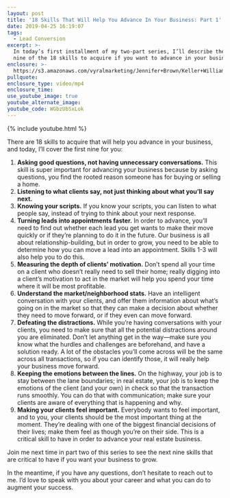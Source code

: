 ```yaml
---
layout: post
title: '18 Skills That Will Help You Advance In Your Business: Part 1'
date: 2019-04-25 16:19:07
tags:
  - Lead Conversion
excerpt: >-
  In today’s first installment of my two-part series, I’ll describe the first
  nine of the 18 skills to acquire if you want to advance in your business.
enclosure: >-
  https://s3.amazonaws.com/vyralmarketing/Jennifer+Brown/Keller+Williams+Realty+Whittier+-+18+Skills+That+Will+Help+You+Advance+In+Your+Business-+Part+1.mp4
pullquote:
enclosure_type: video/mp4
enclosure_time:
use_youtube_image: true
youtube_alternate_image:
youtube_code: WGbzUbSxLok
---
```


{% include youtube.html %}

There are 18 skills to acquire that will help you advance in your business, and today, I’ll cover the first nine for you:

1. **Asking good questions, not having unnecessary conversations.** This skill is super important for advancing your business because by asking questions, you find the rooted reason someone has for buying or selling a home.
2. **Listening to what clients say, not just thinking about what you’ll say next.**
3. **Knowing your scripts.** If you know your scripts, you can listen to what people say, instead of trying to think about your next response.
4. **Turning leads into appointments faster.** In order to advance, you’ll need to find out whether each lead you get wants to make their move quickly or if they’re planning to do it in the future. Our business is all about relationship-building, but in order to grow, you need to be able to determine how you can move a lead into an appointment. Skills 1-3 will also help you to do this.
5. **Measuring the depth of clients’ motivation.** Don’t spend all your time on a client who doesn’t really need to sell their home; really digging into a client’s motivation to act in the market will help you spend your time where it will be most profitable.&nbsp;
6. **Understand the market/neighborhood stats.** Have an intelligent conversation with your clients, and offer them information about what’s going on in the market so that they can make a decision about whether they need to move forward, or if they even can move forward.
7. **Defeating the distractions.** While you’re having conversations with your clients, you need to make sure that all the potential distractions around you are eliminated. Don’t let anything get in the way—make sure you know what the hurdles and challenges are beforehand, and have a solution ready. A lot of the obstacles you’ll come across will be the same across all transactions, so if you can identify those, it will really help your business move forward.
8. **Keeping the emotions between the lines.** On the highway, your job is to stay between the lane boundaries; in real estate, your job is to keep the emotions of the client (and your own) in check so that the transaction runs smoothly. You can do that with communication; make sure your clients are aware of everything that is happening and why.
9. **Making your clients feel important.** Everybody wants to feel important, and to you, your clients should be the most important thing at the moment. They’re dealing with one of the biggest financial decisions of their lives; make them feel as though you’re on their side. This is a critical skill to have in order to advance your real estate business.

Join me next time in part two of this series to see the next nine skills that are critical to have if you want your business to grow.

In the meantime, if you have any questions, don’t hesitate to reach out to me. I’d love to speak with you about your career and what you can do to augment your success.

&nbsp;